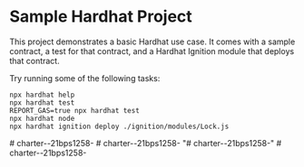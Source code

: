 # Sample Hardhat Project

This project demonstrates a basic Hardhat use case. It comes with a sample contract, a test for that contract, and a Hardhat Ignition module that deploys that contract.

Try running some of the following tasks:

```shell
npx hardhat help
npx hardhat test
REPORT_GAS=true npx hardhat test
npx hardhat node
npx hardhat ignition deploy ./ignition/modules/Lock.js
```
#   c h a r t e r - - 2 1 b p s 1 2 5 8 -  
 #   c h a r t e r - - 2 1 b p s 1 2 5 8 -  
 "# charter--21bps1258-" 
#   c h a r t e r - - 2 1 b p s 1 2 5 8 -  
 